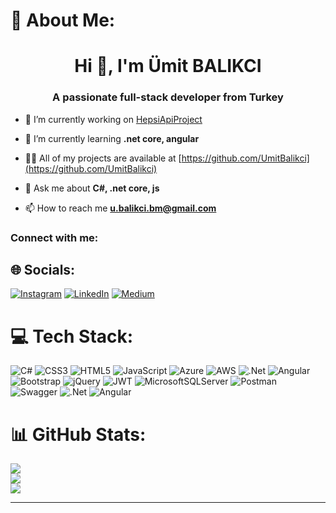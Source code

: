 <!---
- 👋 Hi, I’m Ümit BALIKCI
- 👀 I’m interested in .Net Core Projects

[![linkedin](https://img.shields.io/badge/Linkedin-000000?style=for-the-badge&logo=Linkedin&logoColor=blue)](https://www.linkedin.com/in/umitbalikci/)


<p align="center">
      <img height="180em" src="https://github-readme-stats.vercel.app/api?username=UmitBalikci&theme=merko&show_icons=true&count_private=true)"/>
      <img height="180em" src="https://github-readme-stats-eight-theta.vercel.app/api/top-langs/?username=UmitBalikci&layout=compact&langs_count=8&theme=merko"/>
</p>
UmitBalikci/UmitBalikci is a ✨ special ✨ repository because its `README.md` (this file) appears on your GitHub profile.
You can click the Preview link to take a look at your changes
I'm backend developer
<p align="left"> <img src="https://komarev.com/ghpvc/?username=umitbalikci&label=Profile%20views&color=0e75b6&style=flat" alt="umitbalikci" /> </p>

[![](https://visitcount.itsvg.in/api?id=umitbalikci&icon=5&color=6)](https://visitcount.itsvg.in)
--->
# 💫 About Me:
<h1 align="center">Hi 👋, I'm Ümit BALIKCI</h1>
<h3 align="center">A passionate full-stack developer from Turkey</h3>


- 🔭 I’m currently working on [HepsiApiProject](https://github.com/UmitBalikci/HepsiApiProject)

- 🌱 I’m currently learning **.net core, angular**

- 👨‍💻 All of my projects are available at [https://github.com/UmitBalikci](https://github.com/UmitBalikci)

- 💬 Ask me about **C#, .net core, js**

- 📫 How to reach me **u.balikci.bm@gmail.com**

<h3 align="left">Connect with me:</h3>
<p align="left">
</p>


## 🌐 Socials:
[![Instagram](https://img.shields.io/badge/Instagram-%23E4405F.svg?logo=Instagram&logoColor=white)](https://instagram.com/umit.balikcii) [![LinkedIn](https://img.shields.io/badge/LinkedIn-%230077B5.svg?logo=linkedin&logoColor=white)](https://linkedin.com/in/umitbalikci) [![Medium](https://img.shields.io/badge/Medium-12100E?logo=medium&logoColor=white)](https://medium.com/@@umitbalikci) 

# 💻 Tech Stack:
![C#](https://img.shields.io/badge/c%23-%23239120.svg?style=for-the-badge&logo=csharp&logoColor=white) ![CSS3](https://img.shields.io/badge/css3-%231572B6.svg?style=for-the-badge&logo=css3&logoColor=white) ![HTML5](https://img.shields.io/badge/html5-%23E34F26.svg?style=for-the-badge&logo=html5&logoColor=white) ![JavaScript](https://img.shields.io/badge/javascript-%23323330.svg?style=for-the-badge&logo=javascript&logoColor=%23F7DF1E) ![Azure](https://img.shields.io/badge/azure-%230072C6.svg?style=for-the-badge&logo=microsoftazure&logoColor=white) ![AWS](https://img.shields.io/badge/AWS-%23FF9900.svg?style=for-the-badge&logo=amazon-aws&logoColor=white) ![.Net](https://img.shields.io/badge/.NET-5C2D91?style=for-the-badge&logo=.net&logoColor=white) ![Angular](https://img.shields.io/badge/angular-%23DD0031.svg?style=for-the-badge&logo=angular&logoColor=white) ![Bootstrap](https://img.shields.io/badge/bootstrap-%238511FA.svg?style=for-the-badge&logo=bootstrap&logoColor=white) ![jQuery](https://img.shields.io/badge/jquery-%230769AD.svg?style=for-the-badge&logo=jquery&logoColor=white) ![JWT](https://img.shields.io/badge/JWT-black?style=for-the-badge&logo=JSON%20web%20tokens) ![MicrosoftSQLServer](https://img.shields.io/badge/Microsoft%20SQL%20Server-CC2927?style=for-the-badge&logo=microsoft%20sql%20server&logoColor=white) ![Postman](https://img.shields.io/badge/Postman-FF6C37?style=for-the-badge&logo=postman&logoColor=white) ![Swagger](https://img.shields.io/badge/-Swagger-%23Clojure?style=for-the-badge&logo=swagger&logoColor=white) ![.Net](https://img.shields.io/badge/.NET-5C2D91?style=for-the-badge&logo=.net&logoColor=white) ![Angular](https://img.shields.io/badge/angular-%23DD0031.svg?style=for-the-badge&logo=angular&logoColor=white)
# 📊 GitHub Stats:
![](https://github-readme-stats.vercel.app/api?username=umitbalikci&theme=radical&hide_border=false&include_all_commits=true&count_private=true)<br/>
![](https://github-readme-streak-stats.herokuapp.com/?user=umitbalikci&theme=radical&hide_border=false)<br/>
![](https://github-readme-stats.vercel.app/api/top-langs/?username=umitbalikci&theme=radical&hide_border=false&include_all_commits=true&count_private=true&layout=compact)


---

<!-- Proudly created with GPRM ( https://gprm.itsvg.in ) -->
